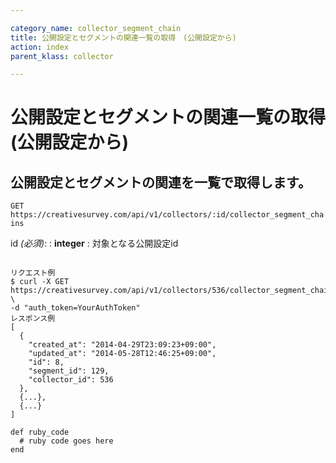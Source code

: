 ```yaml
---

category_name: collector_segment_chain
title: 公開設定とセグメントの関連一覧の取得　(公開設定から)
action: index
parent_klass: collector

---
```


# 公開設定とセグメントの関連一覧の取得　(公開設定から)

## 公開設定とセグメントの関連を一覧で取得します。

`GET https://creativesurvey.com/api/v1/collectors/:id/collector_segment_chains`

id _(必須)_:
: __integer__
: 対象となる公開設定id

~~~

リクエスト例
$ curl -X GET https://creativesurvey.com/api/v1/collectors/536/collector_segment_chains \
-d "auth_token=YourAuthToken"
レスポンス例
[
  {
    "created_at": "2014-04-29T23:09:23+09:00",
    "updated_at": "2014-05-28T12:46:25+09:00",
    "id": 8,
    "segment_id": 129,
    "collector_id": 536
  },
  {...},
  {...}
]

~~~

 
~~~
def ruby_code
  # ruby code goes here
end
~~~

　
　

